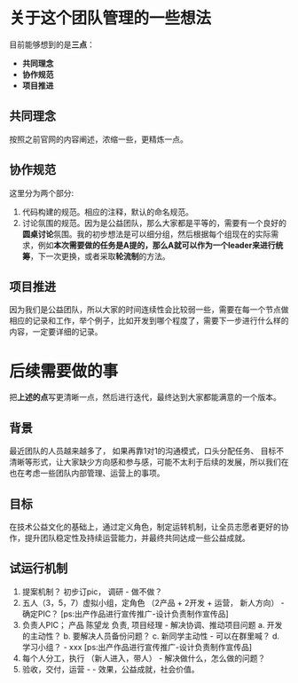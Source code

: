 # 关于这个团队管理的一些想法

目前能够想到的是**三点**：

* **共同理念**
* **协作规范**
* **项目推进**

## 共同理念

按照之前官网的内容阐述，浓缩一些，更精炼一点。

## 协作规范

这里分为两个部分:

1. 代码构建的规范。相应的注释，默认的命名规范。
2. 讨论氛围的规范。因为是公益团队，那么大家都是平等的，需要有一个良好的**圆桌讨论**氛围。我的初步想法是可以细分组，然后根据每个组现在的实际需求，例如**本次需要做的任务是A提的，那么A就可以作为一个leader来进行统筹**，下一次更换，或者采取**轮流制**的方法。

## 项目推进

因为我们是公益团队，所以大家的时间连续性会比较弱一些，需要在每一个节点做相应的记录和工作，举个例子，比如开发到哪个程度了，需要下一步进行什么样的内容，一定要详细的记录。

# 后续需要做的事

把**上述的点**写更清晰一点，然后进行迭代，最终达到大家都能满意的一个版本。

## 背景

最近团队的人员越来越多了， 如果再靠1对1的沟通模式，口头分配任务、 目标不清晰等形式，让大家缺少方向感和参与感，可能不太利于后续的发展，所以我们在也在考虑一些团队内部管理、运营上的事项。

## 目标

在技术公益文化的基础上，通过定义角色，制定运转机制，让全员志愿者更好的协作，提升团队稳定性及持续运营能力，并最终共同达成一些公益成就。

## 试运行机制

1. 提案机制？ 初步订pic， 调研   -   做不做？
2. 五人（3，5，7）虚拟小组，定角色 （2产品  + 2开发  + 运营， 新人方向）   - 确定PIC？
[ps:出产作品进行宣传推广-设计负责制作宣传品]
3. 负责人PIC； 产品 陈望龙 负责, 项目经理  - 解决协调、推动项目问题
 a. 开发的主动性？
 b. 要解决人员备份问题？
 c. 新同学主动性   - 可以在群里喊？
 d. 学习小组？  - xxx
[ps:出产作品进行宣传推广-设计负责制作宣传品]
4. 每个人分工，执行  （新人进入，带人） - 解决做什么，怎么做的问题？
5. 验收，交付，运营  -  - 效果，公益成就，社会价值。

